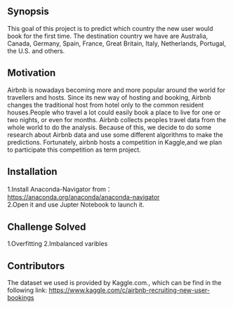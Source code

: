 ## Synopsis

This goal of this project is to predict which country the new user would book for the first time. The destination country we have are Australia, Canada, Germany, Spain, France, Great Britain, Italy, Netherlands, Portugal, the U.S. and others.


## Motivation

Airbnb is nowadays becoming more and more popular around the world for travellers and hosts. Since its new way of hosting and booking, Airbnb changes the traditional host from hotel only to the common resident houses.People who travel a lot could easily book a place to live for one or two nights, or even for months. Airbnb collects peoples travel data from the whole world to do the analysis. Because of this, we decide to do some research about Airbnb data and use some different algorithms to make the predictions. Fortunately, airbnb hosts a competition in Kaggle,and we plan to participate this competition as term project.

## Installation

1.Install Anaconda-Navigator from：https://anaconda.org/anaconda/anaconda-navigator <br>
2.Open it and use Jupter Notebook to launch it. <br>


## Challenge Solved

1.Overfitting
2.Imbalanced varibles


## Contributors

The dataset we used is provided by Kaggle.com., which can be find in the following link: https://www.kaggle.com/c/airbnb-recruiting-new-user-bookings



